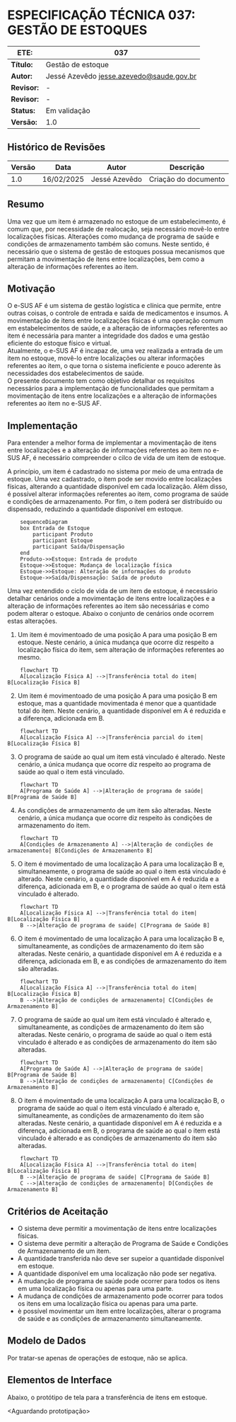 # ESPECIFICAÇÃO TÉCNICA 037: GESTÃO DE ESTOQUES

| **ETE:**     | 037                                        |
|--------------|--------------------------------------------|
| **Título:**  | Gestão de estoque                          |
| **Autor:**   | Jessé Azevêdo <jesse.azevedo@saude.gov.br> |
| **Revisor:** | -                                          |
| **Revisor:** | -                                          |
| **Status:**  | Em validação                               |
| **Versão:**  | 1.0                                        |

## Histórico de Revisões

| **Versão** | **Data**   | **Autor**     | **Descrição** |
| --- |------------|---------------|----------------------|
| 1.0 | 16/02/2025 | Jessé Azevêdo | Criação do documento |

## Resumo

Uma vez que um item é armazenado no estoque de um estabelecimento, é comum que, por necessidade de realocação, seja necessário movê-lo entre localizações físicas. Alterações como mudança de programa de saúde e condições de armazenamento também são comuns. Neste sentido, é necessário que o sistema de gestão de estoques possua mecanismos que permitam a movimentação de itens entre localizações, bem como a alteração de informações referentes ao item.

## Motivação

O e-SUS AF é um sistema de gestão logística e clínica que permite, entre outras coisas, o controle de entrada e saída de medicamentos e insumos. A movimentação de itens entre localizações físicas é uma operação comum em estabelecimentos de saúde, e a alteração de informações referentes ao item é necessária para manter a integridade dos dados e uma gestão eficiente do estoque físico e virtual.  
Atualmente, o e-SUS AF é incapaz de, uma vez realizada a entrada de um item no estoque, movê-lo entre localizações ou alterar informações referentes ao item, o que torna o sistema ineficiente e pouco aderente às necessidades dos estabelecimentos de saúde.  
O presente documento tem como objetivo detalhar os requisitos necessários para a implementação de funcionalidades que permitam a movimentação de itens entre localizações e a alteração de informações referentes ao item no e-SUS AF.
  
## Implementação

Para entender a melhor forma de implementar a movimentação de itens entre localizações e a alteração de informações referentes ao item no e-SUS AF, é necessário compreender o cilco de vida de um item de estoque.  

A princípio, um item é cadastrado no sistema por meio de uma entrada de estoque. Uma vez cadastrado, o item pode ser movido entre localizações físicas, alterando a quantidade disponível em cada localização. Além disso, é possível alterar informações referentes ao item, como programa de saúde e condições de armazenamento. Por fim, o item poderá ser distribuído ou dispensado, reduzindo a quantidade disponível em estoque.

```mermaid
    sequenceDiagram
    box Entrada de Estoque
        participant Produto
        participant Estoque
        participant Saída/Dispensação
    end
    Produto->>Estoque: Entrada de produto
    Estoque->>Estoque: Mudança de localização física
    Estoque->>Estoque: Alteração de informações do produto
    Estoque->>Saída/Dispensação: Saída de produto
```
Uma vez entendido o ciclo de vida de um item de estoque, é necessário detalhar cenários onde a movimentação de itens entre localizações e a alteração de informações referentes ao item são necessárias e como podem alterar o estoque. Abaixo o conjunto de cenários onde ocorrem estas alterações.

1. Um item é movimentoado de uma posição A para uma posição B em estoque. Neste cenário, a única mudança que ocorre diz respeito a localização física do item, sem alteração de informações referentes ao mesmo.

```mermaid
    flowchart TD
    A[Localização Física A] -->|Transferência total do item| B[Localização Física B]
```
2. Um item é movimentoado de uma posição A para uma posição B em estoque, mas a quantidade movimentada é menor que a quantidade total do item. Neste cenário, a quantidade disponível em A é reduzida e a diferença, adicionada em B.

```mermaid
    flowchart TD
    A[Localização Física A] -->|Transferência parcial do item| B[Localização Física B]
```
3. O programa de saúde ao qual um item está vinculado é alterado. Neste cenário, a única mudança que ocorre diz respeito ao programa de saúde ao qual o item está vinculado.

```mermaid
    flowchart TD
    A[Programa de Saúde A] -->|Alteração de programa de saúde| B[Programa de Saúde B]
```

4. As condições de armazenamento de um item são alteradas. Neste cenário, a única mudança que ocorre diz respeito às condições de armazenamento do item.

```mermaid
    flowchart TD
    A[Condições de Armazenamento A] -->|Alteração de condições de armazenamento| B[Condições de Armazenamento B]
```

5. O item é movimentado de uma localização A para uma localização B e, simultaneamente, o programa de saúde ao qual o item está vinculado é alterado. Neste cenário, a quantidade disponível em A é reduzida e a diferença, adicionada em B, e o programa de saúde ao qual o item está vinculado é alterado.

```mermaid
    flowchart TD
    A[Localização Física A] -->|Transferência total do item| B[Localização Física B]
    B -->|Alteração de programa de saúde| C[Programa de Saúde B]
```

6. O item é movimentado de uma localização A para uma localização B e, simultaneamente, as condições de armazenamento do item são alteradas. Neste cenário, a quantidade disponível em A é reduzida e a diferença, adicionada em B, e as condições de armazenamento do item são alteradas.

```mermaid
    flowchart TD
    A[Localização Física A] -->|Transferência total do item| B[Localização Física B]
    B -->|Alteração de condições de armazenamento| C[Condições de Armazenamento B]
```

7. O programa de saúde ao qual um item está vinculado é alterado e, simultaneamente, as condições de armazenamento do item são alteradas. Neste cenário, o programa de saúde ao qual o item está vinculado é alterado e as condições de armazenamento do item são alteradas.

```mermaid
    flowchart TD
    A[Programa de Saúde A] -->|Alteração de programa de saúde| B[Programa de Saúde B]
    B -->|Alteração de condições de armazenamento| C[Condições de Armazenamento B]
```

8. O item é movimentado de uma localização A para uma localização B, o programa de saúde ao qual o item está vinculado é alterado e, simultaneamente, as condições de armazenamento do item são alteradas. Neste cenário, a quantidade disponível em A é reduzida e a diferença, adicionada em B, o programa de saúde ao qual o item está vinculado é alterado e as condições de armazenamento do item são alteradas.

```mermaid
    flowchart TD
    A[Localização Física A] -->|Transferência total do item| B[Localização Física B]
    B -->|Alteração de programa de saúde| C[Programa de Saúde B]
    C -->|Alteração de condições de armazenamento| D[Condições de Armazenamento B]
```

## Critérios de Aceitação

- O sistema deve permitir a movimentação de itens entre localizações físicas.
- O sistema deve permitir a alteração de Programa de Saúde e Condições de Armazenamento de um item.
- A quantidade transferida não deve ser supeior a quantidade disponível em estoque.
- A quantidade disponível em uma localização não pode ser negativa.
- A mudanção de programa de saúde pode ocorrer para todos os itens em uma localização física ou apenas para uma parte.
- A mudança de condições de armazenamento pode ocorrer para todos os itens em uma localização física ou apenas para uma parte.
- è possível movimentar um item entre localizações, alterar o programa de saúde e as condições de armazenamento simultaneamente.

## Modelo de Dados

Por tratar-se apenas de operações de estoque, não se aplica.

## Elementos de Interface

Abaixo, o protótipo de tela para a transferência de itens em estoque.

<Aguardando prototipação>
